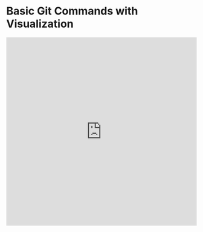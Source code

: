 # Basic Git Commands with Visualization

<iframe width="100%" height="500" src="https://www.youtube.com/embed/2sKnRDwMi-Y" title="5. Basic Git Commands with Visualization" frameborder="0" allow="accelerometer; autoplay; clipboard-write; encrypted-media; gyroscope; picture-in-picture; web-share" allowfullscreen></iframe>
